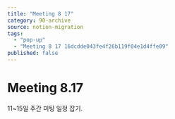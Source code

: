 ```yaml
---
title: "Meeting 8 17"
category: 90-archive
source: notion-migration
tags:
  - "pop-up"
  - "Meeting 8 17 16dcdde043fe4f26b119f04e1d4ffe09"
published: false
---
```


# Meeting 8.17

11~15일 주간 미팅 일정 잡기.
